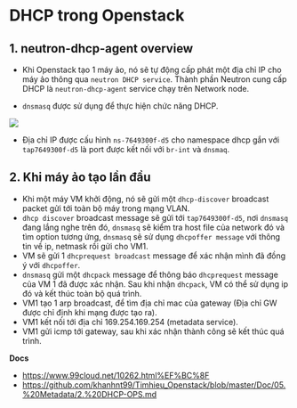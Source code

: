 # DHCP trong Openstack 
## 1. neutron-dhcp-agent overview
- Khi Openstack tạo 1 máy ảo, nó sẽ tự động cấp phát một địa chỉ IP cho máy ảo thông qua `neutron DHCP service`. Thành phần Neutron cung cấp DHCP là `neutron-dhcp-agent` service chạy trên Network node.

- `dnsmasq` được sử dụng để thực hiện chức năng DHCP.

![](https://i.ibb.co/z2p6J4T/Screenshot-from-2021-05-19-12-00-25.png)

- Địa chỉ IP được cấu hình `ns-7649300f-d5` cho namespace dhcp gắn với `tap7649300f-d5` là port được kết nối với `br-int` và `dnsmaq`.

## 2. Khi máy ảo tạo lần đầu
- Khi một máy VM khởi động, nó sẽ gửi một `dhcp-discover` broadcast packet gửi tới toàn bộ máy trong mạng VLAN.
- `dhcp discover` broadcast message sẽ gửi tới `tap7649300f-d5`, nơi `dnsmasq` đang lắng nghe trên đó, `dnsmasq` sẽ kiểm tra host file của network đó và tìm option tương ứng, `dnsmasq` sẽ sử dụng `dhcpoffer message` với thông tin về ip, netmask rồi gửi cho VM1.
- VM sẽ gửi 1 `dhcprequest broadcast` message để xác nhận mình đã đồng ý với `dhcpoffer`.
- `dnsmasq` gửi một `dhcpack` message để thông báo `dhcprequest` message của VM 1 đã được xác nhận. Sau khi nhận `dhcpack`, VM có thể sử dụng ip đó và kết thúc toàn bộ quá trình.
- VM1 tạo 1 arp broadcast, để tìm địa chỉ mac của gateway (Địa chỉ GW được chỉ định khi mạng được tạo ra).
- VM1 kết nối tới địa chỉ 169.254.169.254 (metadata service).
- VM1 gửi icmp tới gateway, sau khi xác nhận thành công sẽ kết thúc quá trình.

__Docs__
- https://www.99cloud.net/10262.html%EF%BC%8F
- https://github.com/khanhnt99/Timhieu_Openstack/blob/master/Doc/05.%20Metadata/2.%20DHCP-OPS.md